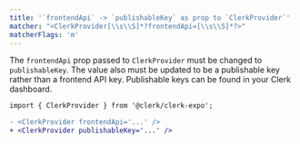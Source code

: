 ```yaml
---
title: '`frontendApi` -> `publishableKey` as prop to `ClerkProvider`'
matcher: "<ClerkProvider[\\s\\S]*?frontendApi=[\\s\\S]*?>"
matcherFlags: 'm'
---
```


The `frontendApi` prop passed to `ClerkProvider` must be changed to `publishableKey`. The value also must be updated to be a publishable key rather than a frontend API key. Publishable keys can be found in your Clerk dashboard.

```diff
import { ClerkProvider } from '@clerk/clerk-expo';

- <ClerkProvider frontendApi='...' />
+ <ClerkProvider publishableKey='...' />
```
